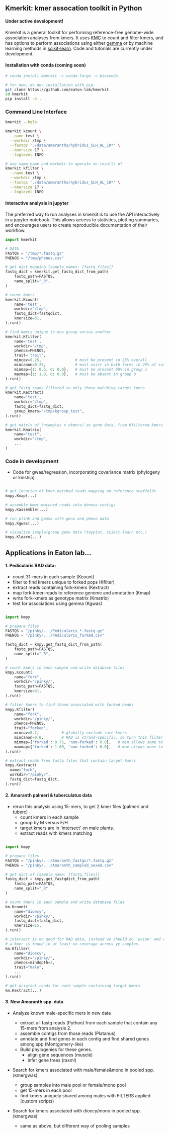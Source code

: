 
## Kmerkit: kmer assocation toolkit in Python

#### Under active development!

Kmerkit is a general toolkit for performing reference-free 
genome-wide association analyses from kmers. 
It uses [KMC](https://github.com/refresh-bio/KMC/)
to count and filter kmers, and has options to perform associations
using either [gemma]() or by machine learning methods in [scikit-learn]().
Code and tutorials are currently under development.


#### Installation with conda (coming soon)
```bash
# conda install kmerkit -c conda-forge -c bioconda

# for now, do dev installation with pip
git clone https://github.com/eaton-lab/kmerkit
cd kmerkit
pip install -e .
```

### Command Line Interface
```bash
kmerkit --help
```

```bash
kmerkit kcount \
  --name test \
  --workdir /tmp \
  --fastqs './data/amaranths/hybridus_SLH_AL_10*' \
  --kmersize 17 \
  --loglevel INFO 
```

```bash
# use same name and workdir to operate on results of 
kmerkit kfilter \
  --name test \
  --workdir /tmp \
  --fastqs './data/amaranths/hybridus_SLH_AL_10*' \
  --kmersize 17 \
  --loglevel INFO 
```



#### Interactive analysis in jupyter
The preferred way to run analyses in kmerkit is to use the API 
interactively in a jupyter notebook. This allows access to statistics,
plotting summaries, and encourages users to create reproducible documentation
of their workflow.


```python
import kmerkit  

# DATA
FASTQS = "/tmp/*.fastq.gz"
PHENOS = "/tmp/phenos.csv"

# get dict mapping {sample_names: [fastq_files]}
fastq_dict = kmerkit.get_fastq_dict_from_path(
    fastq_path=FASTQS, 
    name_split="_R",
)

# count kmers
kmerkit.Kcount(
    name='test', 
    workdir='/tmp', 
    fastq_dict=fastqdict,
    kmersize=31,
).run()

# find kmers unique to one group versus another
kmerkit.Kfilter(
    name='test', 
    workdir='/tmp', 
    phenos=PHENOS,
    trait='trait',
    mincov=0.25,               # must be present in 25% overall
    mincanon=0.25,             # must exist in both forms in 25% of samples where present.
    minmap={1: 0.5, 0: 0.0},   # must be present 50% in group 1
    maxmap={1: 1.0, 0: 0.0},   # must be absent in group 0
).run()

# get fastq reads filtered to only those matching target kmers
kmerkit.Kextract(
    name='test',
    workdir='/tmp',
    fastq_dict=fastq_dict,
    group_kmers="/tmp/kgroup_test",
).run()  

# get matrix of (nsamples x nkmers) as geno data, from Kfiltered kmers.
kmerkit.Kmatrix(
    name="test",
    workdir="/tmp",
    ...
)
```

### Code in development

  - Code for gwas/regression, incorporating covariance matrix (phylogeny or kinship)
```python

# get location of kmer-matched reads mapping on reference scaffolds
kmpy.Kmap(...)

# assemble kmer-matched reads into denovo contigs
kmpy.Kassemble(...)

# run plink and gemma with geno and pheno data
kmpy.Kgwas(...)

# visualize sample/group geno data (toyplot, scikit-learn etc.)
kmpy.Klearn(...)
```


## Applications in Eaton lab...

#### 1. Pedicularis RAD data:
  - count 31-mers in each sample (Kcount)
  - filter to find kmers unique to forked pops (Kfilter)
  - extract reads containing fork-kmers (Kextract)
  - map fork-kmer-reads to reference genome and annotation (Kmap)
  - write fork-kmers as genotype matrix (Kmatrix)
  - test for associations using gemma (Kgwas)

```python

import kmpy

# prepare files
FASTQS = "/pinky/.../Pedicularis_*.fastq.gz"
PHENOS = "/pinky/.../Pedicularis_forked.csv"

fastq_dict = kmpy.get_fastq_dict_from_path(
    fastq_path=FASTQS,
    name_split="_R",
)

# count kmers in each sample and write database files
kmpy.Kcount(
    name="fork", 
    workdir="/pinky/", 
    fastq_path=FASTQS, 
    kmersize=31,
).run()

# filter kmers to find those associated with forked beaks
kmpy.Kfilter(
    name="fork", 
    workdir="/pinky/", 
    phenos=PHENOS,
    trait="forked", 
    mincov=0.2,          # globally exclude rare kmers
    mincanon=0.0,        # RAD is strand-specific, so turn this filter off
    minmap={'forked': 0.75, 'non-forked': 0.0},   # min allows some to be missing randomly
    maxmap={'forked': 1.00, 'non-forked': 0.0},   # max allows none to occur in non-forked
).run()

# extract reads from fastq files that contain target kmers
kmpy.Kextract(
  name="fork", 
  workdir="/pinky/", 
  fastq_dict=fastq_dict,
).run()

```



#### 2. Amaranth palmeri & tuberculatus data
- rerun this analysis using 15-mers, to get 2 kmer files (palmeri and tuberc)
  - count kmers in each sample
  - group by M versus F/H
  - target kmers are in 'intersect' on male plants.
  - extract reads with kmers matching


```python

import kmpy

# prepare files
FASTQS = "/pinky/.../Amaranth_fastqs/*.fastq.gz"
PHENOS = "/pinky/.../Amaranth_sampled_sexed.csv"

# get dict of {sample_name: [fastq_files]}
fastq_dict = kmpy.get_fastqdict_from_path(
    fastq_path=FASTQS,
    name_split="_R"
)

# count kmers in each sample and write database files
km.Kcount(
    name="dioecy", 
    workdir="/pinky/", 
    fastq_dict=fastq_dict, 
    kmersize=15, 
).run()

# intersect is no good for RAD data, instead we should do 'union' and require that 
# a kmer is found in at least xx coverage across yy samples.
km.Kfilter(
    name="dioecy", 
    workdir="/pinky/", 
    phenos=mindepth=2, 
    trait="male", 
    ...
).run()

# get original reads for each sample containing target kmers
km.Kextract(...)
```
  
  
  
#### 3. New Amaranth spp. data

- Analyze known male-specific mers in new data
  - extract all fastq reads (Python) from each sample that contain any 15-mers from analysis 2.
  - assemble contigs from those reads (Platanus)
  - annotate and find genes in each contig and find shared genes among spp (Montgomery-like)
  - Build phylogenies for these genes.
      - align gene sequences (muscle)
      - infer gene trees (raxml)


- Search for kmers associated with male/female&mono in pooled spp. (kmergwas)
  - group samples into male pool or female/mono pool
  - get 15-mers in each pool
  - find kmers uniquely shared among males with FILTERS applied (custom scripts)
  
  
- Search for kmers associated with dioecy/mono in pooled spp. (kmergwas)
  - same as above, but different way of pooling samples
  
  
